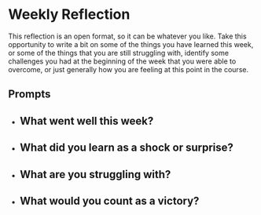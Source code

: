 # Weekly Reflection
This reflection is an open format, so it can be whatever you like. Take this opportunity to write a bit on some of the things you have learned this week, or some of the things that you are still struggling with, identify some challenges you had at the beginning of the week that you were able to overcome, or just generally how you are feeling at this point in the course.

## Prompts
- What went well this week?
    - 
- What did you learn as a shock or surprise?
    - 
- What are you struggling with?
    - 
- What would you count as a victory?
    - 